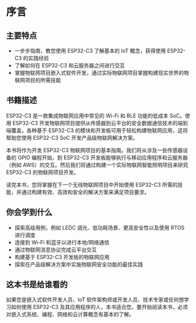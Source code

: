 # 序言

## 主要特点

- 一步步指南，教您使用 ESP32-C3 了解基本的 IoT 概念，获得使用 ESP32-C3 的实践经验
- 了解如何在 ESP32-C3 和云服务器之间进行交互
- 掌握物联网项目嵌入式软件开发，通过实际物联网项目掌握构建现实世界的物联网项目的所需技能

## 书籍描述

ESP32-C3 是一款集成物联网应用中常见的 Wi-Fi 和 BLE 功能的低成本 SoC。使用 ESP32-C3 开发物联网项目提供从传感器到云平台的安全数据通信技术的端到端覆盖，各种基于 ESP32-C3 的模块和开发板可用于轻松构建物联网应用，这将帮助您使用 ESP32-C3 SoC 开发产品级物联网解决方案。

本书将作为开发 ESP32-C3 物联网项目的基本指南。我们将从涉及一些传感器设备的 GPIO 编程开始，到 ESP32-C3 开发板能够执行与移动应用程序和云服务器（例如 AWS）的交互。然后我们将通过构建一个实际物联网智能照明项目来研究 ESP32-C3 的物联网项目开发。

读完本书，您将掌握在下一个无线物联网项目中开始使用 ESP32-C3 所需的技能，并通过构建有效、高效和安全的解决方案来满足项目要求。

## 你会学到什么

- 探索高级用例，例如 LEDC 调光、低功耗场景、更高安全性以及使用 RTOS 进行调度
- 连接到 Wi-Fi 和蓝牙以进行本地/网络通信
- 通过物联网消息协议完成云平台交互
- 构建基于 ESP32-C3 开发板的物联网应用
- 探索在产品级解决方案中实施物联网安全功能的最佳实践

## 这本书是给谁看的

如果您是嵌入式软件开发人员、IoT 软件架构师或开发人员、技术专家或任何想学习如何使用 ESP32-C3 及其应用程序的人，本书适合您。要开始阅读本书，必须对嵌入式系统、编程、网络和云计算概念有基本的了解。